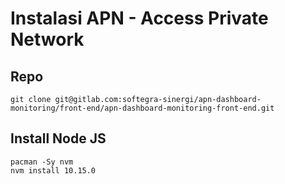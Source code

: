 # Instalasi APN - Access Private Network

## Repo
```
git clone git@gitlab.com:softegra-sinergi/apn-dashboard-monitoring/front-end/apn-dashboard-monitoring-front-end.git
```

## Install Node JS
```
pacman -Sy nvm
nvm install 10.15.0
```